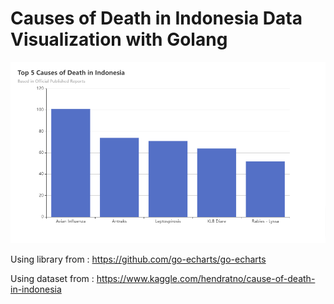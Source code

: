 # Causes of Death in Indonesia Data Visualization with Golang

<img src = "pic/Awesome-go-echarts.png">

Using library from : https://github.com/go-echarts/go-echarts

Using dataset from : https://www.kaggle.com/hendratno/cause-of-death-in-indonesia

